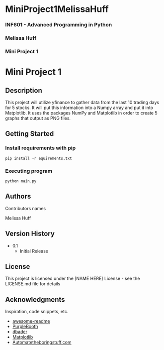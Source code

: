 # MiniProject1MelissaHuff

### INF601 - Advanced Programming in Python
### Melissa Huff
### Mini Project 1


# Mini Project 1


## Description
This project will utilize yfinance to gather data from the last 10 trading days for 5 stocks. It will put this information into a Numpy array and put it into Matplotlib. It uses the packages NumPy and Matplotlib in order to create 5 graphs that output as PNG files.


## Getting Started

### Install requirements with pip

```
pip install -r equirements.txt
```


### Executing program

```
python main.py
```

## Authors

Contributors names

Melissa Huff


## Version History

* 0.1
    * Initial Release

## License

This project is licensed under the [NAME HERE] License - see the LICENSE.md file for details

## Acknowledgments

Inspiration, code snippets, etc.
* [awesome-readme](https://github.com/matiassingers/awesome-readme)
* [PurpleBooth](https://gist.github.com/PurpleBooth/109311bb0361f32d87a2)
* [dbader](https://github.com/dbader/readme-template)
* [Matplotlib](https://matplotlib.org/stable/api/pyplot_summary.html)
* [Automatetheboringstuff.com](https://automatetheboringstuff.com/2e/chapter9/)